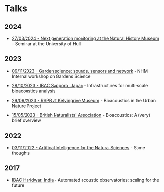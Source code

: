 # Talks

## 2024

- [27/03/2024 - Next generation monitoring at the Natural History Museum](talks/2024-Hull) - Seminar at the University of Hull

## 2023

- [09/11/2023 - Garden science: sounds, sensors and network](talks/2023-11-GS) - NHM Internal workshop on Gardens Science

- [28/10/2023 - IBAC Sapporo, Japan](talks/2023-IBAC) - Infrastructures for multi-scale bioacoustics analysis

- [29/09/2023 - RSPB at Kelvingrive Museum](/talks/2023-09-RSPB) - Bioacoustics in the Urban Nature Project

- [15/05/2023 - British Naturalists' Association](/talks/2023-05-BNA) - Bioacoustics: A (very) brief overview

## 2022

- [03/11/2022 - Artifical Intelligence for the Natural Sciences](/talks/2022-11-AI) - Some thoughts

## 2017

- [IBAC Haridwar, India](talks/2017-IBAC) - Automated acoustic observatories: scaling for the future
